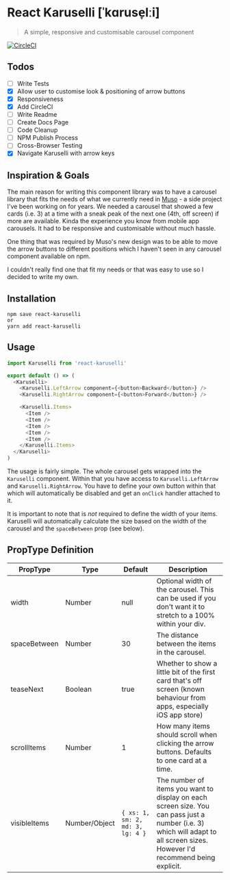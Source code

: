 # React Karuselli [ˈkɑruse̞lːi]

> A simple, responsive and customisable carousel component

[![CircleCI](https://circleci.com/gh/davidfloegel/react-karuselli.svg?style=svg)](https://circleci.com/gh/davidfloegel/react-karuselli)

## Todos

- [ ] Write Tests
- [x] Allow user to customise look & positioning of arrow buttons
- [x] Responsiveness
- [x] Add CircleCI
- [ ] Write Readme
- [ ] Create Docs Page
- [ ] Code Cleanup
- [ ] NPM Publish Process
- [ ] Cross-Browser Testing
- [x] Navigate Karuselli with arrow keys

## Inspiration & Goals

The main reason for writing this component library was to have a carousel library that fits
the needs of what we currently need in [Muso](https://www.gomuso.io) - a side project I've been working on for years. We needed a carousel that showed a few cards (i.e. 3) at a time with a sneak peak of the next one (4th, off screen) if more are available. Kinda the experience you know from mobile app carousels. It had to be responsive and customisable without much hassle.

One thing that was required by Muso's new design was to be able to move the arrow buttons to different positions which I haven't seen in any carousel component available on npm.

I couldn't really find one that fit my needs or that was easy to use so I decided to write my own.

## Installation

```
npm save react-karuselli
or
yarn add react-karuselli
```

## Usage


```js
import Karuselli from 'react-karuselli'

export default () => (
  <Karuselli>
    <Karuselli.LeftArrow component={<button>Backward</button>} />
    <Karuselli.RightArrow component={<button>Forward</button>} />

    <Karuselli.Items>
      <Item />
      <Item />
      <Item />
      <Item />
      <Item />
    </Karuselli.Items>
  </Karuselli>
)
```

The usage is fairly simple. The whole carousel gets wrapped into the `Karuselli` component.
Within that you have access to `Karuselli.LeftArrow` and `Karuselli.RightArrow`. You have to define your own button within that which will automatically be disabled and get an `onClick` handler attached to it.

It is important to note that is *not* required to define the width of your items. Karuselli will automatically calculate the size based on the width of the carousel and the `spaceBetween` prop (see below).

## PropType Definition

| PropType     | Type          | Default                        | Description                                                                                                                                                                  |
|--------------|---------------|--------------------------------|------------------------------------------------------------------------------------------------------------------------------------------------------------------------------|
| width        | Number        | null                           | Optional width of the carousel. This can be used if you don't want it to stretch to a 100% within your div.                                                                  |
| spaceBetween | Number        | 30                             | The distance between the items in the carousel.                                                                                                                              |
| teaseNext    | Boolean       | true                           | Whether to show a little bit of the first card that's off screen (known behaviour from apps, especially iOS app store)                                                       |
| scrollItems  | Number        | 1                              | How many items should scroll when clicking the arrow buttons. Defaults to one card at a time.                                                                                |
| visibleItems | Number/Object | ```{ xs: 1, sm: 2, md: 3, lg: 4 }``` | The number of items you want to display on each screen size. You can pass just a number (i.e. 3) which will adapt to all screen sizes. However I'd recommend being explicit. |

